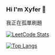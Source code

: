 ### Hi I'm Xyfer 👋

我正在孤單刷題

[![LeetCode Stats](https://leetcard.jacoblin.cool/gdstw?ext=heatmap)](https://github.com/JacobLinCool/LeetCode-Stats-Card)

[![Top Langs](https://github-readme-stats-git-masterrstaa-rickstaa.vercel.app/api/top-langs/?username=xyftw&theme=tokyonight)](https://github.com/anuraghazra/github-readme-stats)

<!--
**xyftw/xyftw** is a ✨ _special_ ✨ repository because its `README.md` (this file) appears on your GitHub profile.

Here are some ideas to get you started:

- 🔭 I’m currently working on ...
- 🌱 I’m currently learning ...
- 👯 I’m looking to collaborate on ...
- 🤔 I’m looking for help with ...
- 💬 Ask me about ...
- 📫 How to reach me: ...
- 😄 Pronouns: ...
- ⚡ Fun fact: ...
-->
